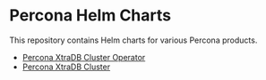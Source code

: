 # Percona Helm Charts

This repository contains Helm charts for various Percona products.

* [Percona XtraDB Cluster Operator](pxc-operator/README.md)
* [Percona XtraDB Cluster](pxc-database/README.md)
